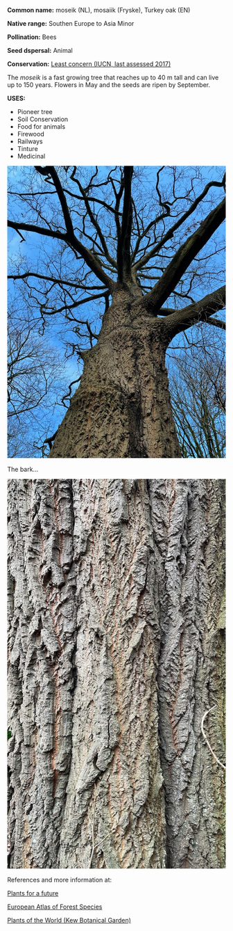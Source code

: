 **Common name:** moseik (NL), mosaiik (Fryske), Turkey oak (EN)


<!--more-->
**Native range:**  Southen Europe to Asia Minor

**Pollination:** Bees

**Seed dspersal:** Animal

**Conservation:** [Least concern (IUCN, last assessed 2017)](https://www.iucnredlist.org/species/194074/2296302)

The _moseik_ is a fast growing tree that reaches up to 40 m tall and can live up to 150 years. Flowers in May and the seeds are ripen by September.

**USES:**

- Pioneer tree
- Soil Conservation
- Food for animals
- Firewood
- Railways
- Tinture
- Medicinal

![](https://raw.githubusercontent.com/carolxgl/TreeLibrary/gh-pages/images/Quecer.jpeg)

The bark...

![](https://raw.githubusercontent.com/carolxgl/TreeLibrary/gh-pages/images/QuecerB.jpeg)

References and more information at:

[Plants for a future](https://pfaf.org/user/Plant.aspx?LatinName=Quercus+cerris)

[European Atlas of Forest Species](https://ies-ows.jrc.ec.europa.eu/efdac/download/Atlas/pdf/Quercus_cerris.pdf)

[Plants of the World (Kew Botanical Garden)](https://powo.science.kew.org/taxon/urn:lsid:ipni.org:names:295941-1)
